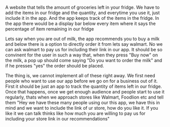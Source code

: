 <!-- Project Idea -->
A website that tells the amount of groceries left in your fridge.
We have to add the items in our fridge and the quantity, and everytime you use it, just include it in the app. And the app keeps track of the items in the fridge. In the app there would be a display bar below every item where it says the percentage of item remaining in our fridge

<!-- Business Idea -->
Lets say when you are out of milk, the app recommends you to buy a milk and below there is a option to directly order it from lets say walmart. No we can ask walmart to pay us for including their link in our app. It should be so convinent for the user in such a way that, when they press "Buy now" on the milk, a pop up should come saying "Do you want to order the milk" and if he presses "yes" the order should be placed.

<!-- Strategy -->
The thing is, we cannot implement all of these right away. We first need people who want to use our app before we go on for a business out of it. First it should be just an app to track the quantity of items left in our fridge. Once that happens, once we get enough audience and people start to use it regularly, thats when we approach stores like Walmart, Foodlion etc and tell them "Hey we have these many people using our this app, we have this in mind and we want to include the link of ur store, how do you like it. If you like it we can talk thinks like how much you are willing to pay us for including your store link in our recommendations"